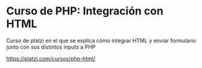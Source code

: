 # Curso de PHP: Integración con HTML

Curso de platzi en el que se explica cómo integrar HTML y enviar formulario junto con sus distintos inputs a PHP

https://platzi.com/cursos/php-html/
